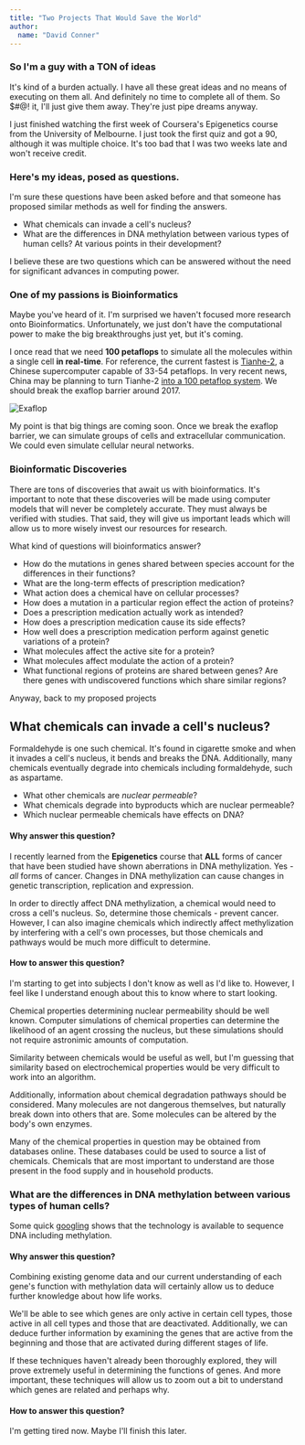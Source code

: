 ```yaml
---
title: "Two Projects That Would Save the World"
author:
  name: "David Conner"
---
```


### So I'm a guy with a TON of ideas

It's kind of a burden actually.  I have all these great ideas and no means of executing on them all.  And definitely no time to complete all of them.  So $#@! it, I'll just give them away.  They're just pipe dreams anyway.

I just finished watching the first week of Coursera's Epigenetics course from the University of Melbourne.  I just took the first quiz and got a 90, although it was multiple choice.  It's too bad that I was two weeks late and won't receive credit.

### Here's my ideas, posed as questions.

I'm sure these questions have been asked before and that someone has proposed similar methods as well for finding the answers.  

- What chemicals can invade a cell's nucleus?
- What are the differences in DNA methylation between various types of human cells?  At various points in their development?

I believe these are two questions which can be answered without the need for significant advances in computing power.

### One of my passions is Bioinformatics

Maybe you've heard of it.  I'm surprised we haven't focused more research onto Bioinformatics.  Unfortunately, we just don't have the computational power to make the big breakthroughs just yet, but it's coming.  

I once read that we need **100 petaflops** to simulate all the molecules within a single cell **in real-time**.  For reference, the current fastest is [Tianhe-2](https://en.wikipedia.org/wiki/TOP500#Top_10_ranking), a Chinese supercomputer capable of 33-54 petaflops.	 In very recent news, China may be planning to turn Tianhe-2 [into a 100 petaflop system](http://www.hpcwire.com/2014/03/20/peek-chinas-plans-top-supercomputer-shows-slowdown/#/).  We should break the exaflop barrier around 2017.

![Exaflop](http://6lli539m39y3hpkelqsm3c2fg.wpengine.netdna-cdn.com/wp-content/uploads/2014/03/China_supercomputer_traj.png)

My point is that big things are coming soon.  Once we break the exaflop barrier, we can simulate groups of cells and extracellular communication.  We could even simulate cellular neural networks.  

### Bioinformatic Discoveries

There are tons of discoveries that await us with bioinformatics.  It's important to note that these discoveries will be made using computer models that will never be completely accurate.  They must always be verified with studies.  That said, they will give us important leads which will allow us to more wisely invest our resources for research.

What kind of questions will bioinformatics answer?

- How do the mutations in genes shared between species account for the differences in their functions?
- What are the long-term effects of prescription medication?
- What action does a chemical have on cellular processes?
- How does a mutation in a particular region effect the action of proteins?
- Does a prescription medication actually work as intended?
- How does a prescription medication cause its side effects?
- How well does a prescription medication perform against genetic variations of a protein?
- What molecules affect the active site for a protein?
- What molecules affect modulate the action of a protein?
- What functional regions of proteins are shared between genes?  Are there genes with undiscovered functions which share similar regions?

Anyway, back to my proposed projects

## What chemicals can invade a cell's nucleus?

Formaldehyde is one such chemical.  It's found in cigarette smoke and when it invades a cell's nucleus, it bends and breaks the DNA.  Additionally, many chemicals eventually degrade into chemicals including formaldehyde, such as aspartame.  

- What other chemicals are *nuclear permeable*?
- What chemicals degrade into byproducts which are nuclear permeable?
- Which nuclear permeable chemicals have effects on DNA?

#### Why answer this question?

I recently learned from the **Epigenetics** course that **ALL** forms of cancer that have been studied have shown aberrations in DNA methylization.  Yes - *all* forms of cancer.  Changes in DNA methylization can cause changes in genetic transcription, replication and expression.  

In order to directly affect DNA methylization, a chemical would need to cross a cell's nucleus.  So, determine those chemicals - prevent cancer.  However, I can also imagine chemicals which indirectly affect methylization by interfering with a cell's own processes, but those chemicals and pathways would be much more difficult to determine.

#### How to answer this question?

I'm starting to get into subjects I don't know as well as I'd like to.  However, I feel like I understand enough about this to know where to start looking.

Chemical properties determining nuclear permeability should be well known.  Computer simulations of chemical properties can determine the likelihood of an agent crossing the nucleus, but these simulations should not require astronimic amounts of computation.  

Similarity between chemicals would be useful as well, but I'm guessing that similarity based on electrochemical properties would be very difficult to work into an algorithm.

Additionally, information about chemical degradation pathways should be considered.  Many molecules are not dangerous themselves, but naturally break down into others that are.  Some molecules can be altered by the body's own enzymes.

Many of the chemical properties in question may be obtained from databases online.  These databases could be used to source a list of chemicals.  Chemicals that are most important to understand are those present in the food supply and in household products.

### What are the differences in DNA methylation between various types of human cells?

Some quick [googling](http://www.illumina.com/applications/epigenetics/sequencing_based_methylation_analysis.ilmn) shows that the technology is available to sequence DNA including methylation. 

#### Why answer this question?

Combining existing genome data and our current understanding of each gene's function with methylation data will certainly allow us to deduce further knowledge about how life works. 

We'll be able to see which genes are only active in certain cell types, those active in all cell types and those that are deactivated.  Additionally, we can deduce further information by examining the genes that are active from the beginning and those that are activated during different stages of life.

If these techniques haven't already been thoroughly explored, they will prove extremely useful in determining the functions of genes.  And more important, these techniques will allow us to zoom out a bit to understand which genes are related and perhaps why. 

#### How to answer this question?

I'm getting tired now.  Maybe I'll finish this later.

